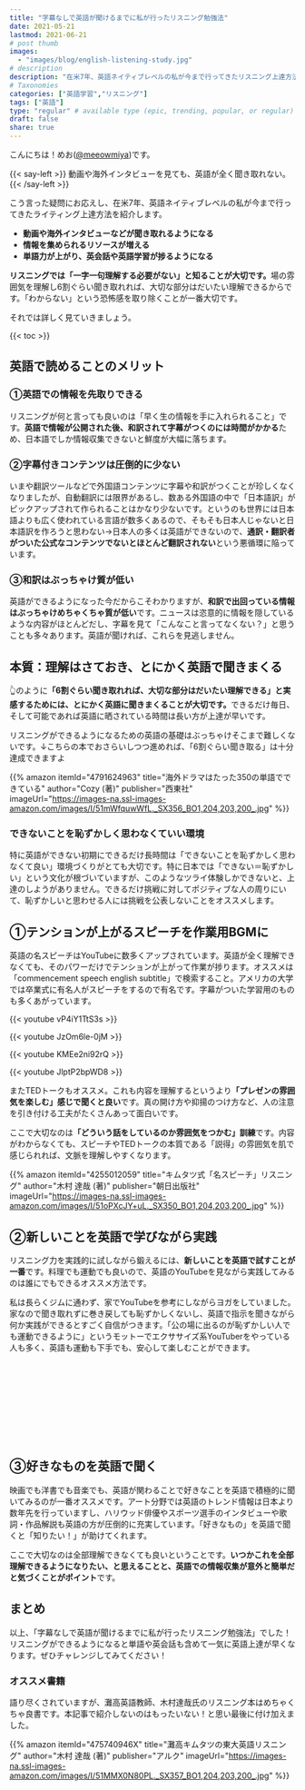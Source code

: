 ```yaml
---
title: "字幕なしで英語が聞けるまでに私が行ったリスニング勉強法"
date: 2021-05-21
lastmod: 2021-06-21
# post thumb
images:
  - "images/blog/english-listening-study.jpg"
# description
description: "在米7年、英語ネイティブレベルの私が今まで行ってきたリスニング上達方法を紹介します"
# Taxonomies
categories: ["英語学習","リスニング"]
tags: ["英語"]
type: "regular" # available type (epic, trending, popular, or regular)
draft: false
share: true
---
```


こんにちは！めお(<u><a href="https://twitter.com/meeowmiya" target="_blank">@meeowmiya</a></u>)です。

{{< say-left >}}
動画や海外インタビューを見ても、英語が全く聞き取れない。
{{< /say-left >}}

こう言った疑問にお応えし、在米7年、英語ネイティブレベルの私が今まで行ってきたライティング上達方法を紹介します。


* **動画や海外インタビューなどが聞き取れるようになる**
* **情報を集められるリソースが増える**
* **単語力が上がり、英会話や英語学習が捗るようになる**

<span class="keiko-red">**リスニングでは「一字一句理解する必要がない」と知ることが大切です。**</span>場の雰囲気を理解し6割ぐらい聞き取れれば、大切な部分はだいたい理解できるからです。「わからない」という恐怖感を取り除くことが一番大切です。

それでは詳しく見ていきましょう。

{{< toc >}}

## 英語で読めることのメリット

### ①英語での情報を先取りできる

リスニングが何と言っても良いのは「早く生の情報を手に入れられること」です。<span class="keiko-red">**英語で情報が公開された後、和訳されて字幕がつくのには時間がかかる**</span>ため、日本語でしか情報収集できないと鮮度が大幅に落ちます。


### ②字幕付きコンテンツは圧倒的に少ない

いまや翻訳ツールなどで外国語コンテンツに字幕や和訳がつくことが珍しくなくなりましたが、自動翻訳には限界があるし、数ある外国語の中で「日本語訳」がピックアップされて作られることはかなり少ないです。というのも世界には日本語よりも広く使われている言語が数多くあるので、そもそも日本人じゃないと日本語訳を作ろうと思わない→日本人の多くは英語ができないので、<span class="keiko-red">**通訳・翻訳者がついた公式なコンテンツでないとほとんど翻訳されない**</span>という悪循環に陥っています。


### ③和訳はぶっちゃけ質が低い

英語ができるようになった今だからこそわかりますが、<span class="keiko-red">**和訳で出回っている情報はぶっちゃけめちゃくちゃ質が低い**</span>です。ニュースは恣意的に情報を隠しているような内容がほとんどだし、字幕を見て「こんなこと言ってなくない？」と思うことも多々あります。英語が聞ければ、これらを見逃しません。


## 本質：理解はさておき、とにかく英語で聞きまくる

👆のように<span class="keiko-red">**「6割ぐらい聞き取れれば、大切な部分はだいたい理解できる」と実感するためには、とにかく英語に聞きまくることが大切です。**</span>できるだけ毎日、そして可能であれば英語に晒されている時間は長い方が上達が早いです。

リスニングができるようになるための英語の基礎はぶっちゃけそこまで難しくないです。↓こちらの本でおさらいしつつ進めれば、「6割ぐらい聞き取る」は十分達成できますよ

{{% amazon 
 itemId="4791624963"
 title="海外ドラマはたった350の単語でできている"
 author="Cozy  (著)"
 publisher="西東社"
 imageUrl="https://images-na.ssl-images-amazon.com/images/I/51mWfquwWfL._SX356_BO1,204,203,200_.jpg"
%}}

### できないことを恥ずかしく思わなくていい環境

特に英語ができない初期にできるだけ長時間は「できないことを恥ずかしく思わなくて良い」環境づくりがとても大切です。特に日本では「できない＝恥ずかしい」という文化が根づいていますが、このようなツライ体験しかできないと、上達のしようがありません。できるだけ挑戦に対してポジティブな人の周りにいて、恥ずかしいと思わせる人には挑戦を公表しないことをオススメします。

## ①テンションが上がるスピーチを作業用BGMに


英語の名スピーチはYouTubeに数多くアップされています。英語が全く理解できなくても、そのパワーだけでテンションが上がって作業が捗ります。オススメは「commencement speech english subtitle」で検索すること。アメリカの大学では卒業式に有名人がスピーチをするので有名です。字幕がついた学習用のものも多くあがっています。

{{< youtube vP4iY1TtS3s >}}<br>

{{< youtube JzOm6le-0jM >}}<br>

{{< youtube KMEe2ni92rQ >}}<br>

{{< youtube JlptP2bpWD8 >}}<br>


またTEDトークもオススメ。これも内容を理解するというより<span class="keiko-red">**「プレゼンの雰囲気を楽しむ」感じで聞くと良い**</span>です。真の開け方や抑揚のつけ方など、人の注意を引き付ける工夫がたくさんあって面白いです。

ここで大切なのは<span class="keiko-red">**「どういう話をしているのか雰囲気をつかむ」訓練**</span>です。内容がわからなくても、スピーチやTEDトークの本質である「説得」の雰囲気を肌で感じられれば、文脈を理解しやすくなります。

{{% amazon 
 itemId="4255012059"
 title="キムタツ式「名スピーチ」リスニング"
 author="木村 達哉  (著)"
 publisher="朝日出版社"
 imageUrl="https://images-na.ssl-images-amazon.com/images/I/51oPXcJY+uL._SX350_BO1,204,203,200_.jpg"
%}}

## ②新しいことを英語で学びながら実践

リスニング力を実践的に試しながら鍛えるには、<span class="keiko-red">**新しいことを英語で試すことが一番**</span>です。料理でも運動でも良いので、英語のYouTubeを見ながら実践してみるのは誰にでもできるオススメ方法です。

私は長らくジムに通わず、家でYouTubeを参考にしながらヨガをしていました。家なので聞き取れずに巻き戻しても恥ずかしくないし、英語で指示を聞きながら何か実践ができるとすごく自信がつきます。「公の場に出るのが恥ずかしい人でも運動できるように」というモットーでエクササイズ系YouTuberをやっている人も多く、英語も運動も下手でも、安心して楽しむことができます。

<div class="iframely-embed"><div class="iframely-responsive" style="height: 140px; padding-bottom: 0;"><a href="https://www.youtube.com/user/yogawithadriene" data-iframely-url="//cdn.iframe.ly/O8gInMO"></a></div></div><script async src="//cdn.iframe.ly/embed.js" charset="utf-8"></script>

## ③好きなものを英語で聞く


映画でも洋書でも音楽でも、英語が関わることで好きなことを英語で積極的に聞いてみるのが一番オススメです。アート分野では英語のトレンド情報は日本より数年先を行っていますし、ハリウッド俳優やスポーツ選手のインタビューや歌詞・作品解説も英語の方が圧倒的に充実しています。「好きなもの」を英語で聞くと「知りたい！」が助けてくれます。

ここで大切なのは全部理解できなくても良いということです。<span class="keiko-red">**いつかこれを全部理解できるようになりたい、と思えることと、英語での情報収集が意外と簡単だと気づくことがポイント**</span>です。

## まとめ


以上、「字幕なしで英語が聞けるまでに私が行ったリスニング勉強法」でした！リスニングができるようになると単語や英会話も含めて一気に英語上達が早くなります。ぜひチャレンジしてみてください！

### オススメ書籍

語り尽くされていますが、灘高英語教師、木村達哉氏のリスニング本はめちゃくちゃ良書です。本記事で紹介しないのはもったいない！と思い最後に付け加えました。

{{% amazon 
 itemId="475740946X"
 title="灘高キムタツの東大英語リスニング"
 author="木村 達哉  (著)"
 publisher="アルク"
 imageUrl="https://images-na.ssl-images-amazon.com/images/I/51MMX0N80PL._SX357_BO1,204,203,200_.jpg"
%}}


